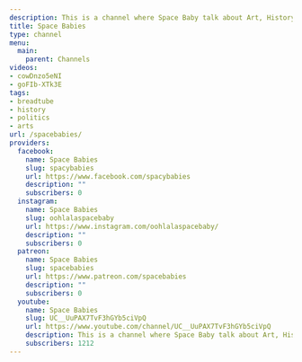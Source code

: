 ```yaml
---
description: This is a channel where Space Baby talk about Art, History and Politics.
title: Space Babies
type: channel
menu:
  main:
    parent: Channels
videos:
- cowDnzo5eNI
- goFIb-XTk3E
tags:
- breadtube
- history
- politics
- arts
url: /spacebabies/
providers:
  facebook:
    name: Space Babies
    slug: spacybabies
    url: https://www.facebook.com/spacybabies
    description: ""
    subscribers: 0
  instagram:
    name: Space Babies
    slug: oohlalaspacebaby
    url: https://www.instagram.com/oohlalaspacebaby/
    description: ""
    subscribers: 0
  patreon:
    name: Space Babies
    slug: spacebabies
    url: https://www.patreon.com/spacebabies
    description: ""
    subscribers: 0
  youtube:
    name: Space Babies
    slug: UC__UuPAX7TvF3hGYb5ciVpQ
    url: https://www.youtube.com/channel/UC__UuPAX7TvF3hGYb5ciVpQ
    description: This is a channel where Space Baby talk about Art, History and Politics.
    subscribers: 1212
---
```

